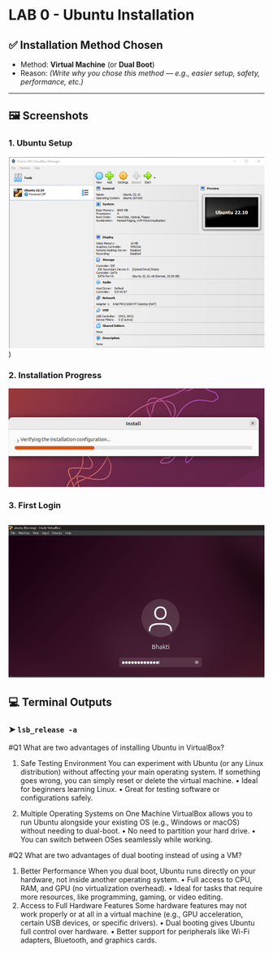 # LAB 0 - Ubuntu Installation

## ✅ Installation Method Chosen

- Method: **Virtual Machine** (or **Dual Boot**)  
- Reason: *(Write why you chose this method — e.g., easier setup, safety, performance, etc.)*

---

## 🖼️ Screenshots

### 1. Ubuntu Setup
![alt text](./image.png))

### 2. Installation Progress
![alt text](./image-1.png)

### 3. First Login
![alt text](./image-2.png)
---

## 💻 Terminal Outputs

### ➤ `lsb_release -a`

#Q1 What are two advantages of installing Ubuntu in VirtualBox?
1. Safe Testing Environment
You can experiment with Ubuntu (or any Linux distribution) without affecting your main operating system. If something goes wrong, you can simply reset or delete the virtual machine.
•	Ideal for beginners learning Linux.
•	Great for testing software or configurations safely.

2. Multiple Operating Systems on One Machine
VirtualBox allows you to run Ubuntu alongside your existing OS (e.g., Windows or macOS) without needing to dual-boot.
•	No need to partition your hard drive.
•	You can switch between OSes seamlessly while working.

#Q2 What are two advantages of dual booting instead of using a VM?
1. Better Performance
When you dual boot, Ubuntu runs directly on your hardware, not inside another operating system.
•	Full access to CPU, RAM, and GPU (no virtualization overhead).
•	Ideal for tasks that require more resources, like programming, gaming, or video editing.
2. Access to Full Hardware Features
Some hardware features may not work properly or at all in a virtual machine (e.g., GPU acceleration, certain USB devices, or specific drivers).
•	Dual booting gives Ubuntu full control over hardware.
•	Better support for peripherals like Wi-Fi adapters, Bluetooth, and graphics cards.
